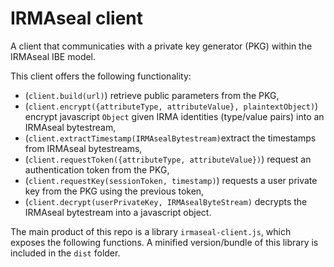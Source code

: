 # IRMAseal client

A client that communicaties with a private key generator (PKG) within the IRMAseal IBE model.

This client offers the following functionality:

-   (`client.build(url)`) retrieve public parameters from the PKG,
-   (`client.encrypt({attributeType, attributeValue}, plaintextObject)`) encrypt javascript `Object` given IRMA identities (type/value pairs) into an IRMAseal bytestream,
-   (`client.extractTimestamp(IRMAsealBytestream)`extract the timestamps from IRMAseal bytestreams,
-   (`client.requestToken({attributeType, attributeValue})`) request an authentication token from the PKG,
-   (`client.requestKey(sessionToken, timestamp)`) requests a user private key from the PKG using the previous token,
-   (`client.decrypt(userPrivateKey, IRMAsealByteStream)` decrypts the IRMAseal bytestream into a javascript object.

The main product of this repo is a library `irmaseal-client.js`, which exposes the following functions.
A minified version/bundle of this library is included in the `dist` folder.
